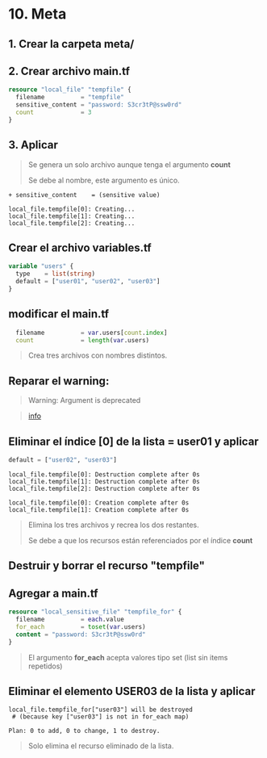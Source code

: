 # 10. Meta <!-- omit in TOC -->

## 1. Crear la carpeta meta/

## 2. Crear archivo main.tf

```tf
resource "local_file" "tempfile" {
  filename          = "tempfile"
  sensitive_content = "password: S3cr3tP@ssw0rd"
  count             = 3
}
```

## 3. Aplicar

> Se genera un solo archivo aunque tenga el argumento **count**
>
> Se debe al nombre, este argumento es único.

```vim
+ sensitive_content    = (sensitive value)

local_file.tempfile[0]: Creating...
local_file.tempfile[1]: Creating...
local_file.tempfile[2]: Creating...
```

## Crear el archivo variables.tf
```tf
variable "users" {
  type    = list(string)
  default = ["user01", "user02", "user03"]
}
```

## modificar el main.tf
```tf
  filename          = var.users[count.index]
  count             = length(var.users)
```

> Crea tres archivos con nombres distintos.


## Reparar el warning:
> Warning: Argument is deprecated

> [info](https://registry.terraform.io/providers/hashicorp/local/latest/docs/resources/sensitive_file)

## Eliminar el índice [0] de la lista = user01 y aplicar
```tf
default = ["user02", "user03"]
```

```vim
local_file.tempfile[0]: Destruction complete after 0s
local_file.tempfile[1]: Destruction complete after 0s
local_file.tempfile[2]: Destruction complete after 0s

local_file.tempfile[0]: Creation complete after 0s
local_file.tempfile[1]: Creation complete after 0s
```
> Elimina los tres archivos y recrea los dos restantes.
>
> Se debe a que los recursos están referenciados por el índice **count**

## Destruir y borrar el recurso "tempfile"

## Agregar a main.tf
```tf
resource "local_sensitive_file" "tempfile_for" {
  filename          = each.value
  for_each          = toset(var.users)
  content = "password: S3cr3tP@ssw0rd"
}
```

> El argumento **for_each** acepta valores tipo set (list sin items repetidos)

## Eliminar el elemento USER03 de la lista y aplicar
```vim
local_file.tempfile_for["user03"] will be destroyed
 # (because key ["user03"] is not in for_each map)

Plan: 0 to add, 0 to change, 1 to destroy.
```

> Solo elimina el recurso eliminado de la lista.
